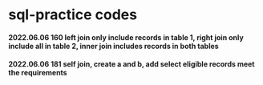# sql-practice codes
#### 2022.06.06 160 left join only include records in table 1, right join only include all in table 2, inner join includes records in both tables
#### 2022.06.06 181 self join, create a and b, add select eligible records meet the requirements

